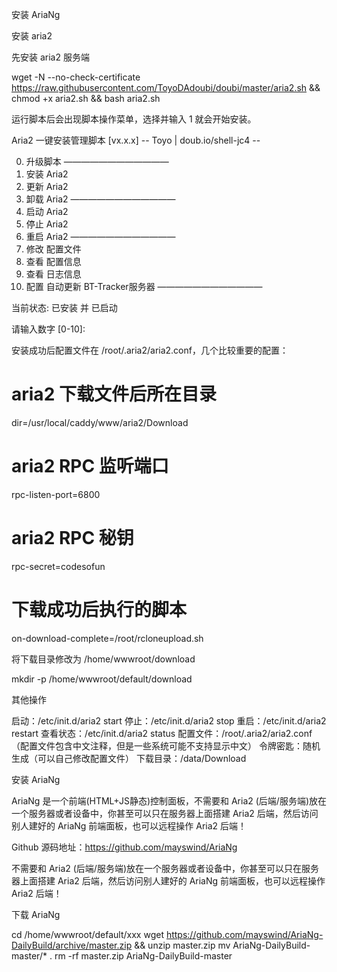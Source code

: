 安装 AriaNg

安装 aria2

先安装 aria2 服务端

wget -N --no-check-certificate https://raw.githubusercontent.com/ToyoDAdoubi/doubi/master/aria2.sh && chmod +x aria2.sh && bash aria2.sh

运行脚本后会出现脚本操作菜单，选择并输入 1 就会开始安装。

Aria2 一键安装管理脚本 [vx.x.x]
-- Toyo | doub.io/shell-jc4 --
 
 0. 升级脚本
————————————
 1. 安装 Aria2
 2. 更新 Aria2
 3. 卸载 Aria2
————————————
 4. 启动 Aria2
 5. 停止 Aria2
 6. 重启 Aria2
————————————
 7. 修改 配置文件
 8. 查看 配置信息
 9. 查看 日志信息
10. 配置 自动更新 BT-Tracker服务器
————————————
 
当前状态: 已安装 并 已启动
 
请输入数字 [0-10]:

安装成功后配置文件在 /root/.aria2/aria2.conf，几个比较重要的配置：

# aria2 下载文件后所在目录
dir=/usr/local/caddy/www/aria2/Download
# aria2 RPC 监听端口
rpc-listen-port=6800
# aria2 RPC 秘钥
rpc-secret=codesofun
# 下载成功后执行的脚本
on-download-complete=/root/rcloneupload.sh

将下载目录修改为 /home/wwwroot/download

mkdir -p /home/wwwroot/default/download

其他操作

启动：/etc/init.d/aria2 start
停止：/etc/init.d/aria2 stop
重启：/etc/init.d/aria2 restart
查看状态：/etc/init.d/aria2 status
配置文件：/root/.aria2/aria2.conf （配置文件包含中文注释，但是一些系统可能不支持显示中文）
令牌密匙：随机生成（可以自己修改配置文件）
下载目录：/data/Download


安装 AriaNg

AriaNg 是一个前端(HTML+JS静态)控制面板，不需要和 Aria2 (后端/服务端)放在一个服务器或者设备中，你甚至可以只在服务器上面搭建 Aria2 后端，然后访问别人建好的 AriaNg 前端面板，也可以远程操作 Aria2 后端！

Github 源码地址：https://github.com/mayswind/AriaNg

不需要和 Aria2 (后端/服务端)放在一个服务器或者设备中，你甚至可以只在服务器上面搭建 Aria2 后端，然后访问别人建好的 AriaNg 前端面板，也可以远程操作 Aria2 后端！

下载 AriaNg


cd /home/wwwroot/default/xxx
wget https://github.com/mayswind/AriaNg-DailyBuild/archive/master.zip && unzip master.zip
mv AriaNg-DailyBuild-master/* .
rm -rf master.zip AriaNg-DailyBuild-master



